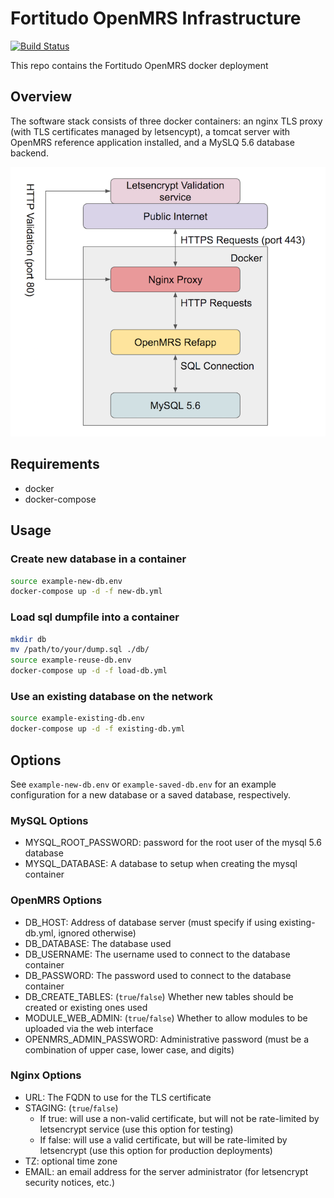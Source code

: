 # Fortitudo OpenMRS Infrastructure

[![Build Status](https://travis-ci.org/fortitudoinc/fortitudoinc-infra.svg?branch=master)](https://travis-ci.org/fortitudoinc/fortitudoinc-infra)

This repo contains the Fortitudo OpenMRS docker deployment

## Overview

The software stack consists of three docker containers: an nginx TLS proxy (with TLS certificates managed by letsencypt), a tomcat server with OpenMRS reference application installed, and a MySLQ 5.6 database backend.

![software stack](stack.png)

## Requirements
- docker
- docker-compose

## Usage

### Create new database in a container

```bash
source example-new-db.env
docker-compose up -d -f new-db.yml
```

### Load sql dumpfile into a container

```bash
mkdir db
mv /path/to/your/dump.sql ./db/
source example-reuse-db.env
docker-compose up -d -f load-db.yml
```

### Use an existing database on the network

```bash
source example-existing-db.env
docker-compose up -d -f existing-db.yml
```

## Options

See `example-new-db.env` or `example-saved-db.env` for an example configuration for a new database or a saved database, respectively.

### MySQL Options
- MYSQL_ROOT_PASSWORD: password for the root user of the mysql 5.6 database
- MYSQL_DATABASE: A database to setup when creating the mysql container

### OpenMRS Options
- DB_HOST: Address of database server (must specify if using existing-db.yml, ignored otherwise)
- DB_DATABASE: The database used
- DB_USERNAME: The username used to connect to the database container
- DB_PASSWORD: The password used  to connect to the database container
- DB_CREATE_TABLES: (`true`/`false`) Whether new tables should be created or existing ones used
- MODULE_WEB_ADMIN: (`true`/`false`) Whether to allow modules to be uploaded via the web interface
- OPENMRS_ADMIN_PASSWORD: Administrative password (must be a combination of upper case, lower case, and digits)

### Nginx Options
- URL: The FQDN to use for the TLS certificate
- STAGING: (`true`/`false`)
    - If true: will use a non-valid certificate, but will not be rate-limited by letsencrypt service (use this option for testing)
    - If false: will use a valid certificate, but will be rate-limited by letsencrypt (use this option for production deployments)
- TZ: optional time zone
- EMAIL: an email address for the server administrator (for letsencrypt security notices, etc.)